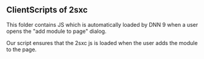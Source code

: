 ﻿## ClientScripts of 2sxc

This folder contains JS which is automatically loaded by DNN 9 when a user opens the "add module to page" dialog. 

Our script ensures that the 2sxc js is loaded when the user adds the module to the page. 